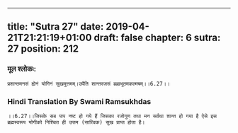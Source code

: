 
---
title: "Sutra 27"
date: 2019-04-21T21:21:19+01:00
draft: false
chapter: 6
sutra: 27
position: 212
---
### मूल श्लोकः:
```
प्रशान्तमनसं ह्येनं योगिनं सुखमुत्तमम्।उपैति शान्तरजसं ब्रह्मभूतमकल्मषम्।।6.27।।

```

### Hindi Translation By Swami Ramsukhdas
```
।।6.27।।जिसके सब पाप नष्ट हो गये हैं जिसका रजोगुण तथा मन सर्वथा शान्त हो गया है ऐसे इस ब्रह्मस्वरूप योगीको निश्चित ही उत्तम (सात्त्विक) सुख प्राप्त होता है। 

```

